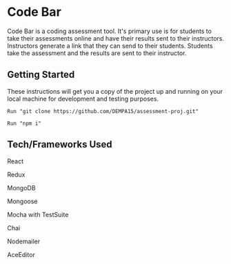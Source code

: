# Code Bar


Code Bar is a coding assessment tool. It's primary use is for students to take their assessments online and have their results sent to their instructors.
Instructors generate a link that they can send to their students. Students take the assessment and the results are sent to their instructor.

## Getting Started

These instructions will get you a copy of the project up and running on your local machine for development and testing purposes.

`Run "git clone https://github.com/DEMPA15/assessment-proj.git"`

`Run "npm i"`

## Tech/Frameworks Used

React

Redux

MongoDB

Mongoose

Mocha with TestSuite

Chai

Nodemailer

AceEditor


